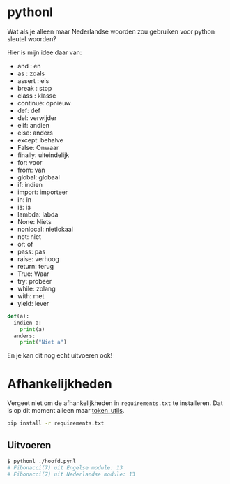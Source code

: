 # pythonl

Wat als je alleen maar Nederlandse woorden zou gebruiken voor python sleutel woorden?

Hier is mijn idee daar van:

- and : en
- as : zoals
- assert : eis
- break : stop
- class : klasse
- continue: opnieuw
- def: def
- del: verwijder
- elif: andien 
- else: anders
- except: behalve
- False: Onwaar 
- finally: uiteindelijk
- for: voor
- from: van
- global: globaal
- if: indien
- import: importeer
- in: in
- is: is
- lambda: labda
- None: Niets
- nonlocal: nietlokaal
- not: niet
- or: of
- pass: pas
- raise: verhoog
- return: terug
- True: Waar
- try: probeer
- while: zolang
- with: met
- yield: lever

```python
def(a):
  indien a:
    print(a)
  anders:
    print("Niet a")
```

En je kan dit nog echt uitvoeren ook!

# Afhankelijkheden

Vergeet niet om de afhankelijkheden in `requirements.txt` te installeren. 
Dat is op dit moment alleen maar [token_utils](https://pypi.org/project/token-utils/).

```bash
pip install -r requirements.txt
```

## Uitvoeren

```bash
$ pythonl ./hoofd.pynl
# Fibonacci(7) uit Engelse module: 13
# Fibonacci(7) uit Nederlandse module: 13
```
